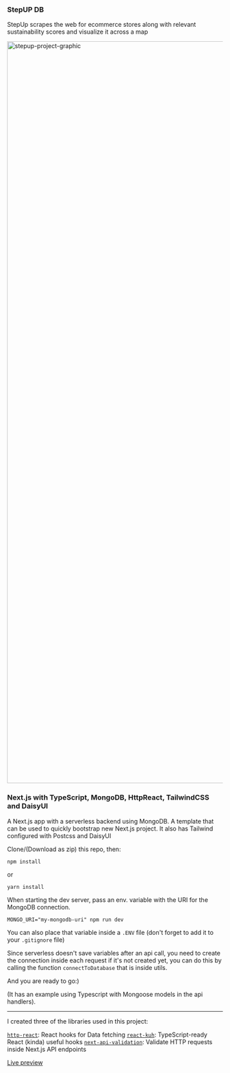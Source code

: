 ### StepUP DB

StepUp scrapes the web for ecommerce stores along with relevant sustainability scores and visualize it across a map


<img width="1728" alt="stepup-project-graphic" src="https://github.com/trangiabach/StepUp/assets/62537937/6ffb4779-d717-4c3e-9ed7-a4b357665177">


### Next.js with TypeScript, MongoDB, HttpReact, TailwindCSS and DaisyUI

A Next.js app with a serverless backend using MongoDB. A template that can be used to quickly bootstrap new Next.js project. It also has Tailwind configured with Postcss and DaisyUI

Clone/(Download as zip) this repo, then:

`npm install`

or

`yarn install`

When starting the dev server, pass an env. variable with the URI for the MongoDB connection.

`MONGO_URI="my-mongodb-uri" npm run dev`

You can also place that variable inside a `.ENV` file (don't forget to add it to your `.gitignore` file)

Since serverless doesn't save variables after an api call, you need to create the connection inside each request if it's not created yet, you can do this by calling the function `connectToDatabase` that is inside utils.

And you are ready to go:)

(It has an example using Typescript with Mongoose models in the api handlers).

---

I created three of the libraries used in this project:

[`http-react`](https://http-react.netlify.app/): React hooks for Data fetching
[`react-kuh`](https://www.npmjs.com/package/react-kuh): TypeScript-ready React (kinda) useful hooks
[`next-api-validation`](https://www.npmjs.com/package/next-api-validation): Validate HTTP requests inside Next.js API endpoints

[Live preview](https://nextjs-typescript-and-mongodb-psi.vercel.app)
